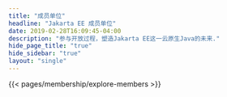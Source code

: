 ```yaml
---
title: "成员单位"
headline: "Jakarta EE 成员单位"
date: 2019-02-28T16:09:45-04:00
description: "参与开放过程，塑造Jakarta EE这一云原生Java的未来."
hide_page_title: "true"
hide_sidebar: "true"
layout: "single"
---
```


{{< pages/membership/explore-members >}}